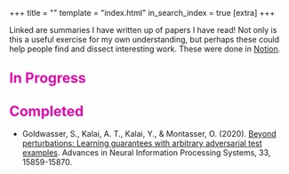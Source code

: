 +++
title = ""
template = "index.html"
in_search_index = true
[extra]
+++

Linked are summaries I have written up of papers I have read! Not only is this a useful exercise for my own understanding, but perhaps these could help people find and dissect interesting work. These were done in [Notion](https://external.ink?to=/www.notion.com/). 

## <span style="color: rgb(227,5,173); font-size: 25px;">In Progress</span>


## <span style="color: rgb(227,5,173); font-size: 25px;">Completed</span>
- Goldwasser, S., Kalai, A. T., Kalai, Y., & Montasser, O. (2020). [Beyond perturbations: Learning guarantees with arbitrary adversarial test examples](https://external.ink?to=/nonchalant-walkover-b77.notion.site/Beyond-Perturbations-Learning-Guarantees-with-Arbitrary-Adversarial-Test-Examples-1699b9db4ff180e9a719e872ef116f84?pvs=4). Advances in Neural Information Processing Systems, 33, 15859-15870.
